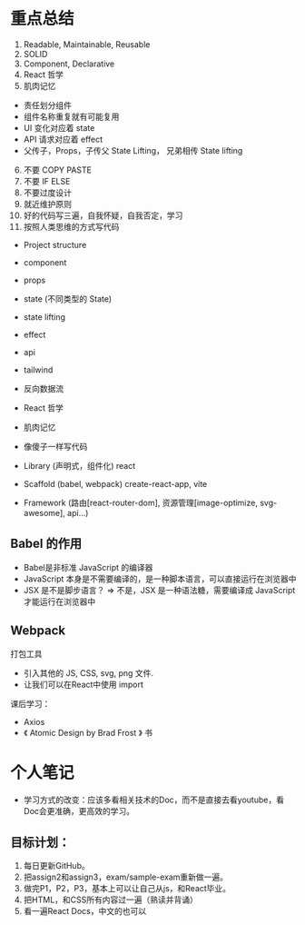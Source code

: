 # 重点总结

1. Readable, Maintainable, Reusable
2. SOLID
3. Component, Declarative
4. React 哲学
5. 肌肉记忆
  - 责任划分组件
  - 组件名称重复就有可能复用
  - UI 变化对应着 state
  - API 请求对应着 effect
  - 父传子，Props，子传父 State Lifting， 兄弟相传 State lifting
6. 不要 COPY PASTE
7. 不要 IF ELSE
8. 不要过度设计
9. 就近维护原则
10. 好的代码写三遍，自我怀疑，自我否定，学习
11. 按照人类思维的方式写代码

- Project structure
- component
- props
- state (不同类型的 State)
- state lifting
- effect
- api
- tailwind
- 反向数据流

- React 哲学
- 肌肉记忆
- 像傻子一样写代码

- Library (声明式，组件化) react
- Scaffold (babel, webpack) create-react-app, vite
- Framework (路由[react-router-dom], 资源管理[image-optimize, svg-awesome], api...)


## Babel 的作用
- Babel是非标准 JavaScript 的编译器
- JavaScript 本身是不需要编译的，是一种脚本语言，可以直接运行在浏览器中
- JSX 是不是脚步语言？ => 不是，JSX 是一种语法糖，需要编译成 JavaScript 才能运行在浏览器中


## Webpack

打包工具
- 引入其他的 JS, CSS, svg, png 文件.
- 让我们可以在React中使用 import



课后学习：
- Axios
- 《 Atomic Design by Brad Frost 》 书


# 个人笔记
- 学习方式的改变：应该多看相关技术的Doc，而不是直接去看youtube，看Doc会更准确，更高效的学习。


## 目标计划：
1. 每日更新GitHub。
2. 把assign2和assign3，exam/sample-exam重新做一遍。
3. 做完P1，P2，P3，基本上可以让自己从js，和React毕业。
4. 把HTML，和CSS所有内容过一遍（熟读并背诵）
5. 看一遍React Docs，中文的也可以